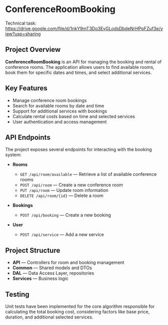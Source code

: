 # ConferenceRoomBooking
Technical task: https://drive.google.com/file/d/1nkY9mT3Do3EyGLodsDbdeNrHPpFZuf3e/view?usp=sharing

## Project Overview

**ConferenceRoomBooking** is an API for managing the booking and rental of conference rooms. The application allows users to find available rooms, book them for specific dates and times, and select additional services.

## Key Features

- Manage conference room bookings
- Search for available rooms by date and time
- Support for additional services with bookings
- Calculate rental costs based on time and selected services
- User authentication and access management

## API Endpoints

The project exposes several endpoints for interacting with the booking system:

- **Rooms**
  - `GET /api/room/available` — Retrieve a list of available conference rooms
  - `POST /api/room` — Create a new conference room
  - `PUT /api/room` — Update room information
  - `DELETE /api/room/{id}` — Delete a room

- **Bookings**
  - `POST /api/booking` — Create a new booking

- **User**
  - `POST /api/service` — Add a new service

## Project Structure

- **API** — Controllers for room and booking management
- **Common** — Shared models and DTOs
- **DAL** — Data Access Layer, repositories
- **Services** — Business logic

## Testing

Unit tests have been implemented for the core algorithm responsible for calculating the total booking cost, considering factors like base price, duration, and additional selected services.
